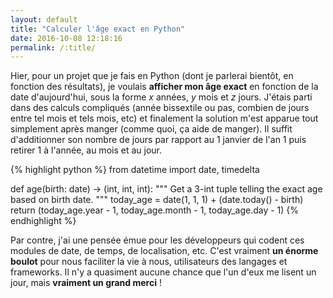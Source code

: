 ```yaml
---
layout: default
title: "Calculer l'âge exact en Python"
date: 2016-10-08 12:18:16
permalink: /:title/
---
```

Hier, pour un projet que je fais en Python (dont je parlerai bientôt, en fonction des résultats), je voulais **afficher mon âge exact** en fonction de la date d'aujourd'hui, sous la forme *x* années, *y* mois et *z* jours. J'étais parti dans des calculs compliqués (année bissextile ou pas, combien de jours entre tel mois et tels mois, etc) et finalement la solution m'est apparue tout simplement après manger (comme quoi, ça aide de manger). Il suffit d'additionner son nombre de jours par rapport au 1 janvier de l'an 1 puis retirer 1 à l'année, au mois et au jour.

<!--excerpt-->

{% highlight python %}
from datetime import date, timedelta

def age(birth: date) -> (int, int, int):
		"""
			Get a 3-int tuple telling the exact age based on birth date.
		"""
		today_age = date(1, 1, 1) + (date.today() - birth)
		return (today_age.year - 1, today_age.month - 1, today_age.day - 1)
{% endhighlight %}

Par contre, j'ai une pensée émue pour les développeurs qui codent ces modules de date, de temps, de localisation, etc. C'est vraiment **un énorme boulot** pour nous faciliter la vie à nous, utilisateurs des langages et frameworks. Il n'y a quasiment aucune chance que l'un d'eux me lisent un jour, mais **vraiment un grand merci** !
